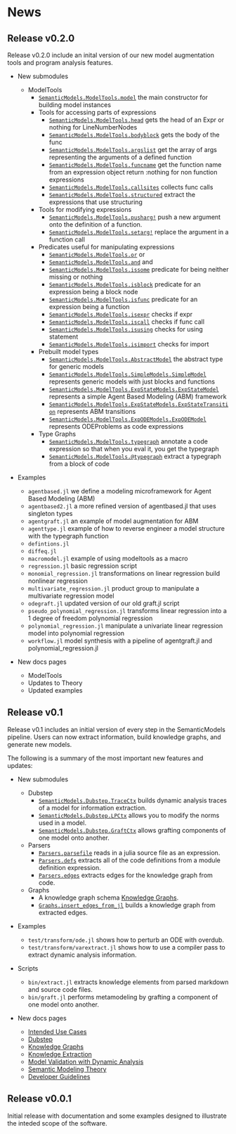 # News

## Release v0.2.0

Release v0.2.0 include an inital version of our new model augmentation tools and program analysis features.

- New submodules
    - ModelTools
        - [`SemanticModels.ModelTools.model`](@ref) the main constructor for building model instances
        - Tools for accessing parts of expressions
            - [`SemanticModels.ModelTools.head`](@ref) gets the head of an Expr or nothing for LineNumberNodes
            - [`SemanticModels.ModelTools.bodyblock`](@ref) gets the body of the func
            - [`SemanticModels.ModelTools.argslist`](@ref) get the array of args representing the arguments of a defined function
            - [`SemanticModels.ModelTools.funcname`](@ref) get the function name from an expression object return :nothing for non function expressions
            - [`SemanticModels.ModelTools.callsites`](@ref) collects func calls
            - [`SemanticModels.ModelTools.structured`](@ref) extract the expressions that use structuring
        - Tools for modifying expressions
            - [`SemanticModels.ModelTools.pusharg!`](@ref) push a new argument onto the definition of a function.
            - [`SemanticModels.ModelTools.setarg!`](@ref) replace the argument in a function call
        - Predicates useful for manipulating expressions
            - [`SemanticModels.ModelTools.or`](@ref) or
            - [`SemanticModels.ModelTools.and`](@ref) and
            - [`SemanticModels.ModelTools.issome`](@ref) predicate for being neither missing or nothing
            - [`SemanticModels.ModelTools.isblock`](@ref) predicate for an expression being a block node
            - [`SemanticModels.ModelTools.isfunc`](@ref) predicate for an expression being a function
            - [`SemanticModels.ModelTools.isexpr`](@ref) checks if expr
            - [`SemanticModels.ModelTools.iscall`](@ref) checks if func call
            - [`SemanticModels.ModelTools.isusing`](@ref) checks for using statement
            - [`SemanticModels.ModelTools.isimport`](@ref) checks for import 
        - Prebuilt model types
            - [`SemanticModels.ModelTools.AbstractModel`](@ref) the abstract type for generic models
            - [`SemanticModels.ModelTools.SimpleModels.SimpleModel`](@ref) represents generic models with just blocks and functions
            - [`SemanticModels.ModelTools.ExpStateModels.ExpStateModel`](@ref) represents a simple Agent Based Modeling (ABM) framework
            - [`SemanticModels.ModelTools.ExpStateModels.ExpStateTransition`](@ref) represents ABM transitions
            - [`SemanticModels.ModelTools.ExpODEModels.ExpODEModel`](@ref) represents ODEProblems as code expressions
        - Type Graphs
            - [`SemanticModels.ModelTools.typegraph`](@ref) annotate a code expression so that when you eval it, you get the typegraph
            - [`SemanticModels.ModelTools.@typegraph`](@ref) extract a typegraph from a block of code
- Examples
    - `agentbased.jl` we define a modeling microframework for Agent Based Modeling (ABM)
    - `agentbased2.jl` a more refined version of agentbased.jl that uses singleton types
    - `agentgraft.jl` an example of model augmentation for ABM
    - `agenttype.jl` example of how to reverse engineer a model structure with the typegraph function
    - `defintions.jl` 
    - `diffeq.jl` 
    - `macromodel.jl` example of using modeltools as a macro
    - `regression.jl` basic regression script 
    - `monomial_regression.jl` transformations on linear regression build nonlinear regression
    - `multivariate_regression.jl` product group to manipulate a multivariate regression model
    - `odegraft.jl` updated version of our old graft.jl script
    - `pseudo_polynomial_regression.jl` transforms linear regression into a 1 degree of freedom polynomial regression
    - `polynomial_regression.jl` manipulate a univariate linear regression model into polynomial regression
    - `workflow.jl` model synthesis with a pipeline of agentgraft.jl and polynomial_regression.jl
    
- New docs pages
    - ModelTools
    - Updates to Theory
    - Updated examples
    


## Release v0.1

Release v0.1 includes an initial version of every step in the SemanticModels pipeline. 
Users can now extract information, build knowledge graphs, and generate new models.

The following is a summary of the most important new features and updates:

- New submodules
  - Dubstep
    - [`SemanticModels.Dubstep.TraceCtx`](@ref) builds dynamic analysis traces of a model for information extraction.
    - [`SemanticModels.Dubstep.LPCtx`](@ref) allows you to modify the norms used in a model.
    - [`SemanticModels.Dubstep.GraftCtx`](@ref) allows grafting components of one model onto another.
  - Parsers
    - [`Parsers.parsefile`](@ref) reads in a julia source file as an expression.
    - [`Parsers.defs`](@ref) extracts  all of the code definitions from a module definition expression.
    - [`Parsers.edges`](@ref) extracts edges for the knowledge graph from code.
  - Graphs
    - A knowledge graph schema [Knowledge Graphs](@ref).
    - [`Graphs.insert_edges_from_jl`](@ref) builds a knowledge graph from extracted edges.
- Examples
  - `test/transform/ode.jl` shows how to perturb an ODE with overdub.
  - `test/transform/varextract.jl` shows how to use a compiler pass to extract dynamic analysis information.
- Scripts
  - `bin/extract.jl` extracts knowledge elements from parsed markdown and source code files.
  - `bin/graft.jl` performs metamodeling by grafting a component of one model onto another.

- New docs pages
  - [Intended Use Cases](@ref)
  - [Dubstep](@ref)
  - [Knowledge Graphs](@ref)
  - [Knowledge Extraction](@ref)
  - [Model Validation with Dynamic Analysis](@ref)
  - [Semantic Modeling Theory](@ref)
  - [Developer Guidelines](@ref)

## Release v0.0.1

Initial release with documentation and some examples designed to illustrate the inteded scope of the software.
